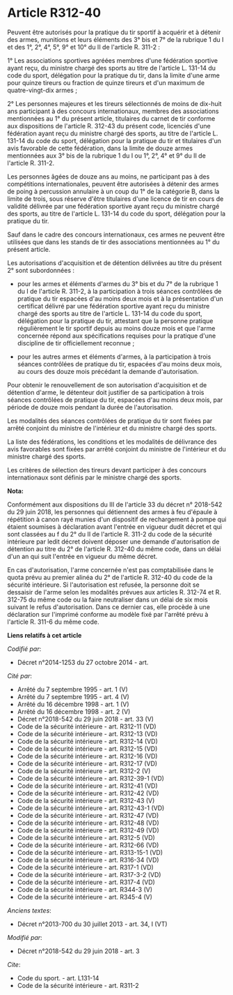 # Article R312-40

Peuvent être autorisés pour la pratique du tir sportif à acquérir et à détenir des armes, munitions et leurs éléments des 3°
bis et 7° de la rubrique 1 du I et des 1°, 2°, 4°, 5°, 9° et 10° du II de l'article R. 311-2 : 

1° Les associations sportives agréées membres d'une fédération sportive ayant reçu, du ministre chargé des sports au titre de
l'article L. 131-14 du code du sport, délégation pour la pratique du tir, dans la limite d'une arme pour quinze tireurs ou
fraction de quinze tireurs et d'un maximum de quatre-vingt-dix armes ; 

2° Les personnes majeures et les tireurs sélectionnés de moins de dix-huit ans participant à des concours internationaux,
membres des associations mentionnées au 1° du présent article, titulaires du carnet de tir conforme aux dispositions de
l'article R. 312-43 du présent code, licenciés d'une fédération ayant reçu du ministre chargé des sports, au titre de
l'article L. 131-14 du code du sport, délégation pour la pratique du tir et titulaires d'un avis favorable de cette
fédération, dans la limite de douze armes mentionnées aux 3° bis de la rubrique 1 du I ou 1°, 2°, 4° et 9° du II de l'article
R. 311-2. 

Les personnes âgées de douze ans au moins, ne participant pas à des compétitions internationales, peuvent être autorisées à
détenir des armes de poing à percussion annulaire à un coup du 1° de la catégorie B, dans la limite de trois, sous réserve
d'être titulaires d'une licence de tir en cours de validité délivrée par une fédération sportive ayant reçu du ministre
chargé des sports, au titre de l'article L. 131-14 du code du sport, délégation pour la pratique du tir. 

Sauf dans le cadre des concours internationaux, ces armes ne peuvent être utilisées que dans les stands de tir des
associations mentionnées au 1° du présent article. 

Les autorisations d'acquisition et de détention délivrées au titre du présent 2° sont subordonnées :

- pour les armes et éléments d'armes du 3° bis et du 7° de la rubrique 1 du I de l'article R. 311-2, à la participation à
trois séances contrôlées de pratique du tir espacées d'au moins deux mois et à la présentation d'un certificat délivré par
une fédération sportive ayant reçu du ministre chargé des sports au titre de l'article L. 131-14 du code du sport, délégation
pour la pratique du tir, attestant que la personne pratique régulièrement le tir sportif depuis au moins douze mois et que
l'arme concernée répond aux spécifications requises pour la pratique d'une discipline de tir officiellement reconnue ;

- pour les autres armes et éléments d'armes, à la participation à trois séances contrôlées de pratique du tir, espacées d'au
moins deux mois, au cours des douze mois précédant la demande d'autorisation. 

Pour obtenir le renouvellement de son autorisation d'acquisition et de détention d'arme, le détenteur doit justifier de sa
participation à trois séances contrôlées de pratique du tir, espacées d'au moins deux mois, par période de douze mois pendant
la durée de l'autorisation. 

Les modalités des séances contrôlées de pratique du tir sont fixées par arrêté conjoint du ministre de l'intérieur et du
ministre chargé des sports. 

La liste des fédérations, les conditions et les modalités de délivrance des avis favorables sont fixées par arrêté conjoint
du ministre de l'intérieur et du ministre chargé des sports. 

Les critères de sélection des tireurs devant participer à des concours internationaux sont définis par le ministre chargé des
sports.

**Nota:**

Conformément aux dispositions du III de l'article 33 du décret n° 2018-542 du 29 juin 2018, les personnes qui détiennent des
armes à feu d'épaule à répétition à canon rayé munies d'un dispositif de rechargement à pompe qui étaient soumises à
déclaration avant l'entrée en vigueur dudit décret et qui sont classées au f du 2° du II de l'article R. 311-2 du code de la
sécurité intérieure par ledit décret doivent déposer une demande d'autorisation de détention au titre du 2° de l'article R.
312-40 du même code, dans un délai d'un an qui suit l'entrée en vigueur du même décret.

En cas d'autorisation, l'arme concernée n'est pas comptabilisée dans le quota prévu au premier alinéa du 2° de l'article R.
312-40 du code de la sécurité intérieure. Si l'autorisation est refusée, la personne doit se dessaisir de l'arme selon les
modalités prévues aux articles R. 312-74 et R. 312-75 du même code ou la faire neutraliser dans un délai de six mois suivant
le refus d'autorisation. Dans ce dernier cas, elle procède à une déclaration sur l'imprimé conforme au modèle fixé par
l'arrêté prévu à l'article R. 311-6 du même code.

**Liens relatifs à cet article**

_Codifié par_:

  - Décret n°2014-1253 du 27 octobre 2014 - art.

_Cité par_:

  - Arrêté du 7 septembre 1995 - art. 1 (V)
  - Arrêté du 7 septembre 1995 - art. 4 (V)
  - Arrêté du 16 décembre 1998 - art. 1 (V)
  - Arrêté du 16 décembre 1998 - art. 2 (V)
  - Décret n°2018-542 du 29 juin 2018 - art. 33 (V)
  - Code de la sécurité intérieure - art. R312-11 (VD)
  - Code de la sécurité intérieure - art. R312-13 (VD)
  - Code de la sécurité intérieure - art. R312-14 (VD)
  - Code de la sécurité intérieure - art. R312-15 (VD)
  - Code de la sécurité intérieure - art. R312-16 (VD)
  - Code de la sécurité intérieure - art. R312-17 (VD)
  - Code de la sécurité intérieure - art. R312-2 (V)
  - Code de la sécurité intérieure - art. R312-39-1 (VD)
  - Code de la sécurité intérieure - art. R312-41 (VD)
  - Code de la sécurité intérieure - art. R312-42 (VD)
  - Code de la sécurité intérieure - art. R312-43 (V)
  - Code de la sécurité intérieure - art. R312-43-1 (VD)
  - Code de la sécurité intérieure - art. R312-47 (VD)
  - Code de la sécurité intérieure - art. R312-48 (VD)
  - Code de la sécurité intérieure - art. R312-49 (VD)
  - Code de la sécurité intérieure - art. R312-5 (VD)
  - Code de la sécurité intérieure - art. R312-66 (VD)
  - Code de la sécurité intérieure - art. R313-15-1 (VD)
  - Code de la sécurité intérieure - art. R316-34 (VD)
  - Code de la sécurité intérieure - art. R317-1 (VD)
  - Code de la sécurité intérieure - art. R317-3-2 (VD)
  - Code de la sécurité intérieure - art. R317-4 (VD)
  - Code de la sécurité intérieure - art. R344-3 (V)
  - Code de la sécurité intérieure - art. R345-4 (V)

_Anciens textes_:

  - Décret n°2013-700 du 30 juillet 2013 - art. 34, I (VT)

_Modifié par_:

  - Décret n°2018-542 du 29 juin 2018 - art. 3

_Cite_:

  - Code du sport. - art. L131-14
  - Code de la sécurité intérieure - art. R311-2
